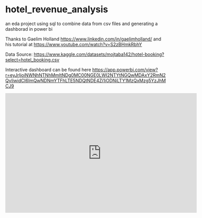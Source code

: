 # hotel_revenue_analysis
an eda project using sql to combine data from csv files and generating a dashborad in power bi

Thanks to Gaelim Holland https://www.linkedin.com/in/gaelimholland/
and his tutorial at 
https://www.youtube.com/watch?v=S2zBHmkRbhY


Data Source: https://www.kaggle.com/datasets/mojtaba142/hotel-booking?select=hotel_booking.csv


Interactive dashboard can be found here https://app.powerbi.com/view?r=eyJrIjoiNWNhNTNhMmItNDg0MC00NGE0LWI2NTYtNGQwMDAxY2RmN2QyIiwidCI6ImQwNDNmYTFhLTE5NDQtNDE4Zi1iODNiLTY1MzQxMzg5YzJhMCJ9


<iframe title="Report Section" width="600" height="373.5" src="https://app.powerbi.com/view?r=eyJrIjoiNWNhNTNhMmItNDg0MC00NGE0LWI2NTYtNGQwMDAxY2RmN2QyIiwidCI6ImQwNDNmYTFhLTE5NDQtNDE4Zi1iODNiLTY1MzQxMzg5YzJhMCJ9" frameborder="0" allowFullScreen="true"></iframe>
